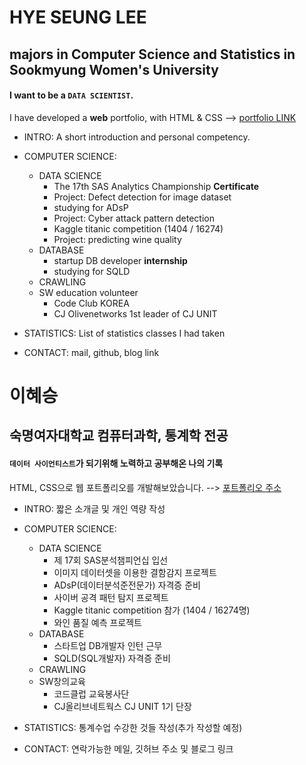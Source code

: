 # HYE SEUNG LEE
## majors in Computer Science and Statistics in Sookmyung Women's University

#### I want to be a `DATA SCIENTIST`. 


I have developed a **web** portfolio, with HTML & CSS -->
[portfolio LINK](https://2hyes.github.io/)


* INTRO: A short introduction and personal competency. 

* COMPUTER SCIENCE: 
    * DATA SCIENCE 
        * The 17th SAS Analytics Championship **Certificate**
        * Project: Defect detection for image dataset 
        * studying for ADsP
        * Project: Cyber attack pattern detection
        * Kaggle titanic competition (1404 / 16274)
        * Project: predicting wine quality 
    * DATABASE
        * startup DB developer **internship**
        * studying for SQLD
    * CRAWLING
    * SW education volunteer
        * Code Club KOREA 
        * CJ Olivenetworks 1st leader of CJ UNIT
    
* STATISTICS: List of statistics classes I had taken

* CONTACT: mail, github, blog link



# 이혜승
## 숙명여자대학교 컴퓨터과학, 통계학 전공 

#### `데이터 사이언티스트`가 되기위해 노력하고 공부해온 나의 기록


HTML, CSS으로 웹 포트폴리오를 개발해보았습니다. -->
[포트폴리오 주소](https://2hyes.github.io/)


* INTRO: 짧은 소개글 및 개인 역량 작성

* COMPUTER SCIENCE: 
    * DATA SCIENCE 
        * 제 17회 SAS분석챔피언십 입선
        * 이미지 데이터셋을 이용한 결함감지 프로젝트
        * ADsP(데이터분석준전문가) 자격증 준비
        * 사이버 공격 패턴 탐지 프로젝트
        * Kaggle titanic competition 참가 (1404 / 16274명)
        * 와인 품질 예측 프로젝트
    * DATABASE
        * 스타트업 DB개발자 인턴 근무
        * SQLD(SQL개발자) 자격증 준비
    * CRAWLING
    * SW창의교육
        * 코드클럽 교육봉사단
        * CJ올리브네트웍스 CJ UNIT 1기 단장
    
* STATISTICS: 통계수업 수강한 것들 작성(추가 작성할 예정)

* CONTACT: 연락가능한 메일, 깃허브 주소 및 블로그 링크  
